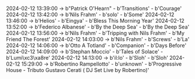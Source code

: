 2024-02-12 13:39:00 -> b"Patrick O'Hearn" - b'Transitions' - b'Courage'
2024-02-12 13:42:00 -> b'Nils Frahm' - b'solo' - b'Some'
2024-02-12 13:46:00 -> b'Helios' - b'Eingya' - b'Bless This Morning Year'
2024-02-12 13:52:00 -> b'Federico Albanese' - b'By the Deep Sea' - b'By the Deep Sea'
2024-02-12 13:56:00 -> b'Nils Frahm' - b'Tripping with Nils Frahm' - b'My Friend The Forest'
2024-02-12 14:03:00 -> b'Nils Frahm' - b'Screws' - b'La'
2024-02-12 14:06:00 -> b'Otto A Totland' - b'Companion' - b'Days Before'
2024-02-12 14:09:00 -> b'Stephan Moccio' - b'Tales of Solace' - b'Lumi\xc3\xa8re'
2024-02-12 14:13:00 -> b'il:lo' - b'Sloh' - b'Sloh'
2024-02-12 15:29:00 -> b'Robertino Rampellotto' - b'unknown' - b'Progressive House - Tributo Gustavo Cerati ( DJ Set Live by Robertino)'
